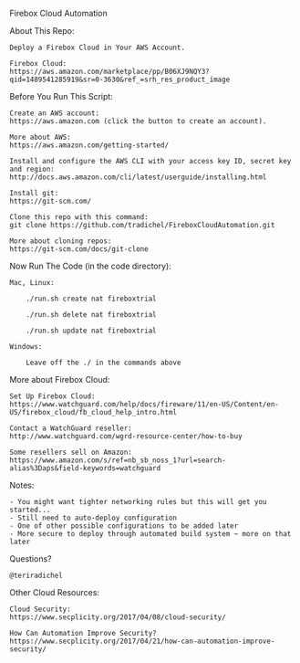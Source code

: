 Firebox Cloud Automation

About This Repo:

    Deploy a Firebox Cloud in Your AWS Account.

    Firebox Cloud: 
    https://aws.amazon.com/marketplace/pp/B06XJ9NQY3?qid=1489541285919&sr=0-3630&ref_=srh_res_product_image
    

Before You Run This Script:

    Create an AWS account:
    https://aws.amazon.com (click the button to create an account).

    More about AWS:
    https://aws.amazon.com/getting-started/

    Install and configure the AWS CLI with your access key ID, secret key and region: 
    http://docs.aws.amazon.com/cli/latest/userguide/installing.html

    Install git:
    https://git-scm.com/

    Clone this repo with this command: 
    git clone https://github.com/tradichel/FireboxCloudAutomation.git

    More about cloning repos:
    https://git-scm.com/docs/git-clone

Now Run The Code (in the code directory):

    Mac, Linux:

        ./run.sh create nat fireboxtrial 

        ./run.sh delete nat fireboxtrial

        ./run.sh update nat fireboxtrial

    Windows:
    
        Leave off the ./ in the commands above

More about Firebox Cloud:

    Set Up Firebox Cloud:
    https://www.watchguard.com/help/docs/fireware/11/en-US/Content/en-US/firebox_cloud/fb_cloud_help_intro.html

    Contact a WatchGuard reseller:
    http://www.watchguard.com/wgrd-resource-center/how-to-buy

    Some resellers sell on Amazon:
    https://www.amazon.com/s/ref=nb_sb_noss_1?url=search-alias%3Daps&field-keywords=watchguard

Notes:

    - You might want tighter networking rules but this will get you started...
    - Still need to auto-deploy configuration
    - One of other possible configurations to be added later
    - More secure to deploy through automated build system ~ more on that later

Questions?

    @teriradichel

Other Cloud Resources:

    Cloud Security:
    https://www.secplicity.org/2017/04/08/cloud-security/

    How Can Automation Improve Security?
    https://www.secplicity.org/2017/04/21/how-can-automation-improve-security/